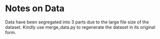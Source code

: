 # Notes on Data
Data have been segregated into 3 parts due to the large file size of the dataset. Kindly use merge_data.py to regenerate the dataset in its original form.

